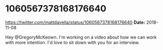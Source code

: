 # 1060567378168176640
https://twitter.com/mattdavella/status/1060567378168176640
**Date:** 2018-11-08

Hey @GregoryMcKeown. I'm working on a video about how we can work with more intention. I'd love to sit down with you for an interview.
